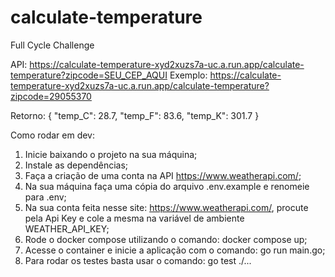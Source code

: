 # calculate-temperature
Full Cycle Challenge

API:  https://calculate-temperature-xyd2xuzs7a-uc.a.run.app/calculate-temperature?zipcode=SEU_CEP_AQUI
Exemplo:   https://calculate-temperature-xyd2xuzs7a-uc.a.run.app/calculate-temperature?zipcode=29055370

Retorno:
{
    "temp_C": 28.7,
    "temp_F": 83.6,
    "temp_K": 301.7
}


Como rodar em dev:
1. Inicie baixando o projeto na sua máquina;
2. Instale as dependências;
3. Faça a criação de uma conta na API https://www.weatherapi.com/;
4. Na sua máquina faça uma cópia do arquivo .env.example e renomeie para .env;
5. Na sua conta feita nesse site: https://www.weatherapi.com/, procute pela Api Key e cole a mesma na variável de ambiente WEATHER_API_KEY;
6. Rode o docker compose utilizando o comando: docker compose up;
7. Acesse o container e inicie a aplicação com o comando: go run main.go;
8. Para rodar os testes basta usar o comando: go test ./...
